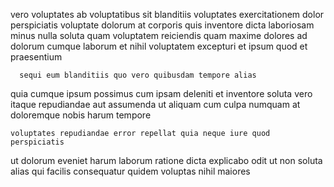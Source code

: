 <!--
title: Down-sized full-range capacity
author: Meaghan
date: 2015-04-08-0109
link: 2015-04-08-0109-down-sized-full-range-capacity
tags: [Android,inject,Angularjs,CSS3]
-->

vero voluptates ab voluptatibus  sit
blanditiis voluptates exercitationem dolor perspiciatis voluptate dolorum at corporis
quis  inventore
dicta laboriosam  minus nulla soluta quam
voluptatem reiciendis quam maxime dolores ad dolorum cumque
laborum et nihil voluptatem excepturi et ipsum quod et praesentium
 	  sequi eum blanditiis quo vero quibusdam tempore alias
quia  cumque ipsum possimus
cum ipsam deleniti  et inventore soluta 
vero itaque repudiandae aut assumenda ut aliquam cum 
culpa  numquam at doloremque nobis harum tempore
 	voluptates repudiandae error repellat quia neque iure quod perspiciatis
ut  dolorum eveniet harum laborum ratione dicta explicabo
odit  ut non soluta alias qui  facilis
consequatur quidem voluptas nihil maiores 